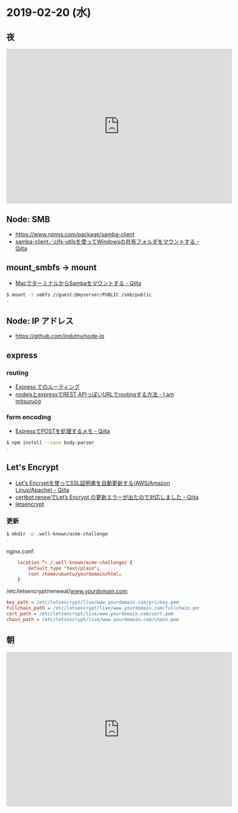 # 2019-02-20 (水)

## 夜

<iframe height='405' width='590' frameborder='0' allowtransparency='true' scrolling='no' src='https://www.strava.com/activities/2162434696/embed/5e81dd9c6ecdaee972d50ea645752b39407d6781'></iframe>

## Node: SMB

- https://www.npmjs.com/package/samba-client
- [samba-client／cifs-utilsを使ってWindowsの共有フォルダをマウントする - Qiita](https://qiita.com/You_name_is_YU/items/85ffbffee744f6f494ed)

## mount_smbfs -> mount

- [MacでターミナルからSambaをマウントする - Qiita](https://qiita.com/mach3/items/e7021b9e50f2b536a86b)

~~~bash
$ mount -t smbfs //guest:@myserver/PUBLIC /smb/public
.
~~~

## Node: IP アドレス

- https://github.com/indutny/node-ip

## express

### routing

- [Express でのルーティング](https://expressjs.com/ja/guide/routing.html)
- [nodejsとexpressでREST APIっぽいURLでroutingする方法 - I am mitsuruog](https://blog.mitsuruog.info/2012/11/nodejsexpressrest-apiurlrouting.html)

### form encoding

- [ExpressでPOSTを処理するメモ - Qiita](https://qiita.com/K_ichi/items/c70bf4b08467717460d5)

~~~bash
$ npm install --save body-parser
.
~~~

## Let's Encrypt

- [Let's Encryptを使ってSSL証明書を自動更新する(AWS/Amazon Linux/Apache) - Qiita](https://qiita.com/takahiko/items/a08895550727b95b6c36)
- [certbot renewでLet’s Encrypt の更新エラーが出たので対応しました - Qiita](https://qiita.com/ENDoDo/items/17c59665fe64fa5ede76)
- [letsencrypt](https://github.com/hdknr/note/blob/master/nginx/certbot/letsencrypt.md)

### 更新

~~~bash
$ mkdir -p .well-known/acme-challenge
.
~~~

nginx.conf:

~~~conf
    location ^~ /.well-known/acme-challenge/ {
        default_type "text/plain";
        root /home/ubuntu/yourdomain/html;
    }
~~~

/etc/letsencrypt/renewal/www.yourdomain.com:

~~~ini
key_path = /etc/letsencrypt/live/www.yourdomain.com/privkey.pem
fullchain_path = /etc/letsencrypt/live/www.yourdomain.com/fullchain.pem
cert_path = /etc/letsencrypt/live/www.yourdomain.com/cert.pem
chain_path = /etc/letsencrypt/live/www.yourdomain.com/chain.pem
~~~

## 朝

<iframe height='405' width='590' frameborder='0' allowtransparency='true' scrolling='no' src='https://www.strava.com/activities/2159099020/embed/99a34b288f7c3fea178bda7caa35927235b8f513'></iframe>